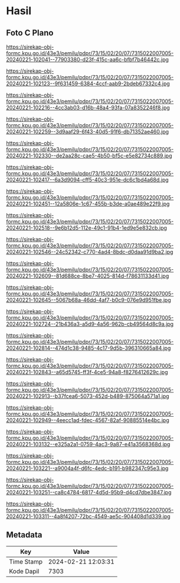 # Hasil

## Foto C Plano

https://sirekap-obj-formc.kpu.go.id/43e3/pemilu/pdpr/73/15/02/20/07/7315022007005-20240221-102041--77903380-d23f-415c-aa6c-bfbf7b46442c.jpg

https://sirekap-obj-formc.kpu.go.id/43e3/pemilu/pdpr/73/15/02/20/07/7315022007005-20240221-102123--9f631459-6384-4ccf-aab9-2bdeb67332c4.jpg

https://sirekap-obj-formc.kpu.go.id/43e3/pemilu/pdpr/73/15/02/20/07/7315022007005-20240221-102216--4cc3ab03-d16b-48a4-93fa-07a8352246f8.jpg

https://sirekap-obj-formc.kpu.go.id/43e3/pemilu/pdpr/73/15/02/20/07/7315022007005-20240221-102259--3d9aaf29-6f43-40d5-91f6-db71352ae460.jpg

https://sirekap-obj-formc.kpu.go.id/43e3/pemilu/pdpr/73/15/02/20/07/7315022007005-20240221-102330--de2aa28c-cae5-4b50-bf5c-e5e82734c889.jpg

https://sirekap-obj-formc.kpu.go.id/43e3/pemilu/pdpr/73/15/02/20/07/7315022007005-20240221-102417--6a3d9094-cff5-40c3-951e-dc6c1bd4a68d.jpg

https://sirekap-obj-formc.kpu.go.id/43e3/pemilu/pdpr/73/15/02/20/07/7315022007005-20240221-102451--12a5806e-1c67-455b-b3de-a0ae489e22f9.jpg

https://sirekap-obj-formc.kpu.go.id/43e3/pemilu/pdpr/73/15/02/20/07/7315022007005-20240221-102518--9e6b12d5-112e-49c1-91b4-1ed9e5e832cb.jpg

https://sirekap-obj-formc.kpu.go.id/43e3/pemilu/pdpr/73/15/02/20/07/7315022007005-20240221-102546--24c52342-c770-4ad4-8bdc-d0daa91d9ba2.jpg

https://sirekap-obj-formc.kpu.go.id/43e3/pemilu/pdpr/73/15/02/20/07/7315022007005-20240221-102609--81d688ce-8be7-4025-814d-f78631133d41.jpg

https://sirekap-obj-formc.kpu.go.id/43e3/pemilu/pdpr/73/15/02/20/07/7315022007005-20240221-102645--5067b68a-46dd-4af7-b0c9-076e9d951fbe.jpg

https://sirekap-obj-formc.kpu.go.id/43e3/pemilu/pdpr/73/15/02/20/07/7315022007005-20240221-102724--21b436a3-a5d9-4a56-962b-cb49564d8c9a.jpg

https://sirekap-obj-formc.kpu.go.id/43e3/pemilu/pdpr/73/15/02/20/07/7315022007005-20240221-102814--474d1c38-9485-4c17-9d5b-396310665a84.jpg

https://sirekap-obj-formc.kpu.go.id/43e3/pemilu/pdpr/73/15/02/20/07/7315022007005-20240221-102843--a65d5745-ff3f-4ce5-94a8-f8276412629c.jpg

https://sirekap-obj-formc.kpu.go.id/43e3/pemilu/pdpr/73/15/02/20/07/7315022007005-20240221-102913--b37fcea6-5073-452d-b489-875064a571a1.jpg

https://sirekap-obj-formc.kpu.go.id/43e3/pemilu/pdpr/73/15/02/20/07/7315022007005-20240221-102949--4eecc1ad-fdec-4567-82af-90885514e4bc.jpg

https://sirekap-obj-formc.kpu.go.id/43e3/pemilu/pdpr/73/15/02/20/07/7315022007005-20240221-103132--e325a2a1-0759-4ac3-9a87-e41a3568368d.jpg

https://sirekap-obj-formc.kpu.go.id/43e3/pemilu/pdpr/73/15/02/20/07/7315022007005-20240221-103221--a9004a4f-d6fc-4edc-b191-b982347c95e3.jpg

https://sirekap-obj-formc.kpu.go.id/43e3/pemilu/pdpr/73/15/02/20/07/7315022007005-20240221-103251--ca8c4784-6817-4d5d-95b9-d4cd7dbe3847.jpg

https://sirekap-obj-formc.kpu.go.id/43e3/pemilu/pdpr/73/15/02/20/07/7315022007005-20240221-103311--4a8f4207-72bc-4549-ae5c-904408d1d339.jpg


## Metadata

| Key        | Value               |
| ---------- | ------------------- |
| Time Stamp | 2024-02-21 12:03:31 |
| Kode Dapil | 7303                |



